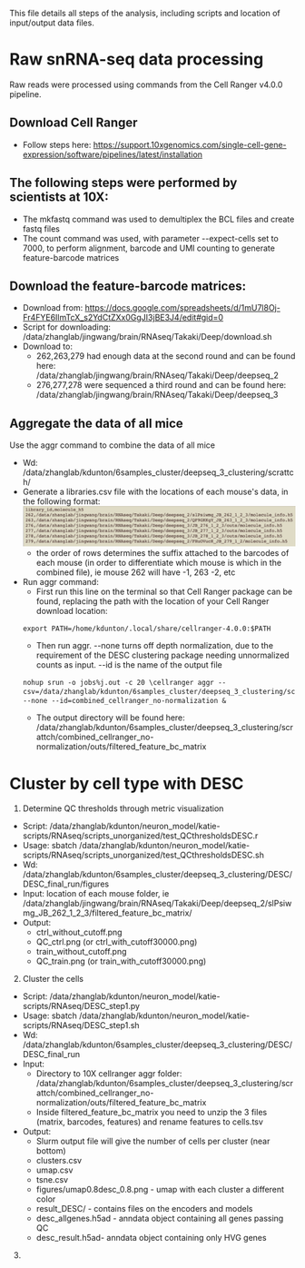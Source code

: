 This file details all steps of the analysis, including scripts and location of input/output data files.

# Raw snRNA-seq data processing
Raw reads were processed using commands from the Cell Ranger v4.0.0 pipeline.

## Download Cell Ranger
- Follow steps here: https://support.10xgenomics.com/single-cell-gene-expression/software/pipelines/latest/installation

## The following steps were performed by scientists at 10X: 
- The mkfastq command was used to demultiplex the BCL files and create fastq files
- The count command was used, with parameter --expect-cells set to 7000, to perform alignment, barcode and UMI counting to generate feature-barcode matrices

## Download the feature-barcode matrices:
- Download from: https://docs.google.com/spreadsheets/d/1mU7l8Oj-Fr4FYE6IlmTcX_s2YdCtZXx0GgJI3jBE3J4/edit#gid=0 
- Script for downloading: /data/zhanglab/jingwang/brain/RNAseq/Takaki/Deep/download.sh
- Download to:  
  - 262,263,279 had enough data at the second round and can be found here: /data/zhanglab/jingwang/brain/RNAseq/Takaki/Deep/deepseq_2
  - 276,277,278 were sequenced a third round and can be found here: /data/zhanglab/jingwang/brain/RNAseq/Takaki/Deep/deepseq_3

## Aggregate the data of all mice
Use the aggr command to combine the data of all mice
- Wd: /data/zhanglab/kdunton/6samples_cluster/deepseq_3_clustering/scrattch/
- Generate a libraries.csv file with the locations of each mouse's data, in the following format: 
![](embedded_images/libraries.csv.png)
  - the order of rows determines the suffix attached to the barcodes of each mouse (in order to differentiate which mouse is which in the combined file), ie mouse 262 will have -1, 263 -2, etc
- Run aggr command:
  - First run this line on the terminal so that Cell Ranger package can be found, replacing the path with the location of your Cell Ranger download location: 
  ```{r} 
  export PATH=/home/kdunton/.local/share/cellranger-4.0.0:$PATH
  ```
  - Then run aggr. --none turns off depth normalization, due to the requirement of the DESC clustering package needing unnormalized counts as input. --id is the name of the output file
  ```{r}
  nohup srun -o jobs%j.out -c 20 \cellranger aggr --csv=/data/zhanglab/kdunton/6samples_cluster/deepseq_3_clustering/scrattch/libraries.csv --none --id=combined_cellranger_no-normalization &
  ```
   - The output directory will be found here: /data/zhanglab/kdunton/6samples_cluster/deepseq_3_clustering/scrattch/combined_cellranger_no-normalization/outs/filtered_feature_bc_matrix


# Cluster by cell type with DESC
1. Determine QC thresholds through metric visualization
- Script: /data/zhanglab/kdunton/neuron_model/katie-scripts/RNAseq/scripts_unorganized/test_QCthresholdsDESC.r 
- Usage: sbatch /data/zhanglab/kdunton/neuron_model/katie-scripts/RNAseq/scripts_unorganized/test_QCthresholdsDESC.sh
- Wd: /data/zhanglab/kdunton/6samples_cluster/deepseq_3_clustering/DESC/DESC_final_run/figures
- Input: location of each mouse folder, ie /data/zhanglab/jingwang/brain/RNAseq/Takaki/Deep/deepseq_2/slPsiwmg_JB_262_1_2_3/filtered_feature_bc_matrix/
- Output: 
  - ctrl_without_cutoff.png
  - QC_ctrl.png (or ctrl_with_cutoff30000.png)
  - train_without_cutoff.png
  - QC_train.png (or train_with_cutoff30000.png)

2. Cluster the cells
- Script: /data/zhanglab/kdunton/neuron_model/katie-scripts/RNAseq/DESC_step1.py
- Usage: sbatch /data/zhanglab/kdunton/neuron_model/katie-scripts/RNAseq/DESC_step1.sh
- Wd: /data/zhanglab/kdunton/6samples_cluster/deepseq_3_clustering/DESC/DESC_final_run
- Input:
  - Directory to 10X cellranger aggr folder: /data/zhanglab/kdunton/6samples_cluster/deepseq_3_clustering/scrattch/combined_cellranger_no-normalization/outs/filtered_feature_bc_matrix
  - Inside filtered_feature_bc_matrix you need to unzip the 3 files (matrix, barcodes, features) and rename features to cells.tsv
- Output: 
  - Slurm output file will give the number of cells per cluster (near bottom)
  - clusters.csv
  - umap.csv
  - tsne.csv
  - figures/umap0.8desc_0.8.png - umap with each cluster a different color
  - result_DESC/ - contains files on the encoders and models
  - desc_allgenes.h5ad - anndata object containing all genes passing QC
  - desc_result.h5ad- anndata object containing only HVG genes




3. 




